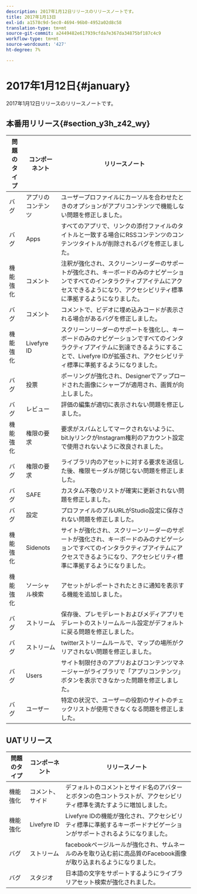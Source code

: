 ```yaml
---
description: 2017年1月12日リリースのリリースノートです。
title: 2017年1月13日
exl-id: a1578c9d-5ec0-4694-96b0-4952a02d8c58
translation-type: tm+mt
source-git-commit: a2449482e617939cfda7e367da34875bf187c4c9
workflow-type: tm+mt
source-wordcount: '427'
ht-degree: 7%

---
```


# 2017年1月12日{#january}

2017年1月12日リリースのリリースノートです。

## 本番用リリース{#section_y3h_z42_wy}

| 問題のタイプ | コンポーネント | リリースノート |
|--- |--- |--- |
| バグ | アプリのコンテンツ | ユーザープロファイルにカーソルを合わせたときのオプションがアプリコンテンツで機能しない問題を修正しました。 |
| バグ | Apps | すべてのアプリで、リンクの添付ファイルのタイトルと一致する場合にRSSコンテンツのコンテンツタイトルが削除されるバグを修正しました。 |
| 機能強化 | コメント | 注釈が強化され、スクリーンリーダーのサポートが強化され、キーボードのみのナビゲーションですべてのインタラクティブアイテムにアクセスできるようになり、アクセシビリティ標準に準拠するようになりました。 |
| バグ | コメント | コメントで、ビデオに埋め込みコードが表示される場合があるバグを修正しました。 |
| 機能強化 | Livefyre ID | スクリーンリーダーのサポートを強化し、キーボードのみのナビゲーションですべてのインタラクティブアイテムに到達できるようにすることで、Livefyre IDが拡張され、アクセシビリティ標準に準拠するようになりました。 |
| バグ | 投票 | ポーリングが強化され、Designerでアップロードされた画像にシャープが適用され、画質が向上しました。 |
| バグ | レビュー | 評価の編集が適切に表示されない問題を修正しました。 |
| 機能強化 | 権限の要求 | 要求がスパムとしてマークされないように、bit.lyリンクがInstagram権利のアカウント設定で使用されないように改良されました。 |
| バグ | 権限の要求 | ライブラリ内のアセットに対する要求を送信した後、権限モーダルが閉じない問題を修正しました。 |
| バグ | SAFE | カスタム不敬のリストが確実に更新されない問題を修正しました。 |
| バグ | 設定 | プロファイルのプルURLがStudio設定に保存されない問題を修正しました。 |
| 機能強化 | Sidenots | サイトが強化され、スクリーンリーダーのサポートが強化され、キーボードのみのナビゲーションですべてのインタラクティブアイテムにアクセスできるようになり、アクセシビリティ標準に準拠するようになりました。 |
| 機能強化 | ソーシャル検索 | アセットがレポートされたときに通知を表示する機能を追加しました。 |
| バグ | ストリーム | 保存後、プレモデレートおよびメディアプリモデレートのストリームルール設定がデフォルトに戻る問題を修正しました。 |
| バグ | ストリーム | twitterストリームルールで、マップの場所がクリアされない問題を修正しました。 |
| バグ | Users | サイト制限付きのアプリおよびコンテンツマネージャーがライブラリで「アプリコンテンツ」ボタンを表示できなかった問題を修正しました。 |
| バグ | ユーザー | 特定の状況で、ユーザーの役割のサイトのチェックリストが使用できなくなる問題を修正しました。 |


## UATリリース

| 問題のタイプ | コンポーネント | リリースノート |
|--- |--- |--- |
| 機能強化 | コメント、サイド | デフォルトのコメントとサイド名のアバターとボタンの色コントラストが、アクセシビリティ標準を満たすように増加しました。 |
| 機能強化 | Livefyre ID | Livefyre IDの機能が強化され、アクセシビリティ標準に準拠するキーボードナビゲーションがサポートされるようになりました。 |
| バグ | ストリーム | facebookページルールが強化され、サムネールのみを取り込む前に高品質のFacebook画像が取り込まれるようになりました。 |
| バグ | スタジオ | 日本語の文字をサポートするようにライブラリアセット検索が強化されました。 |
